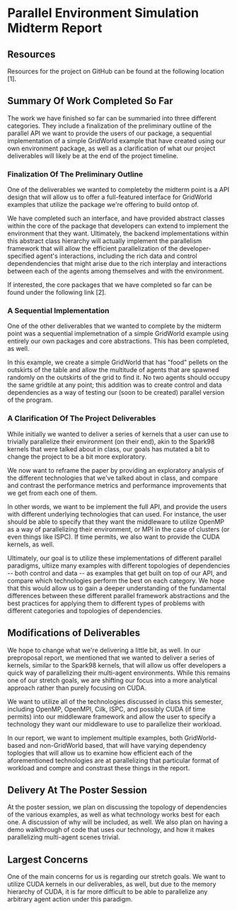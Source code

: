 # Parallel Environment Simulation Midterm Report

## Resources

Resources for the project on GitHub can be found at the following location [1].

## Summary Of Work Completed So Far

The work we have finished so far can be summaried into three different
categories. They include a finalization of the preliminary outline of the 
parallel API we want to provide the users of our package, a sequential 
implementation of a simple GridWorld example that have created using our own
environment package, as well as a clarification of what our project deliverables
will likely be at the end of the project timeline.

### Finalization Of The Preliminary Outline

One of the deliverables we wanted to completeby the midterm point is a 
API design that will allow us to offer a full-featured interface for 
GridWorld examples that utilize the package we're offering to build ontop of.

We have completed such an interface, and have provided abstract classes within
the core of the package that developers can extend to implement the environment
that they want. Ultimately, the backend implementations within this abstract
class hierarchy will actually implement the parallelism framework that will 
allow the efficient parallelization of the developer-specified agent's 
interactions, including the rich data and control dependendencies that might 
arise due to the rich interplay and interactions between each of the agents
among themselves and with the environment.

If interested, the core packages that we have completed so far can be found 
under the following link [2].

### A Sequential Implementation

One of the other deliverables that we wanted to complete by the midterm point
was a sequential implemetnation of a simple GridWorld example using entirely
our own packages and core abstractions. This has been completed, as well.

In this example, we create a simple GridWorld that has "food" pellets on the 
outskirts of the table and allow the multitude of agents that are spawned
randomly on the outskirts of the grid to find it. No two agents should
occupy the same gridtile at any point; this addition was to create control
and data dependencies as a way of testing our (soon to be created) parallel
version of the program.

### A Clarification Of The Project Deliverables

While initially we wanted to deliver a series of kernels that a user can use
to trivially parallelize their environment (on their end), akin to the
Spark98 kernels that were talked about in class, our goals has mutated a bit
to change the project to be a bit more exploratory.

We now want to reframe the paper by providing an exploratory analysis of the
different technologies that we've talked about in class, and compare and
contrast the performance metrics and performance improvements that we get from
each one of them.

In other words, we want to be implement the full API, and provide the users
with different underlying technologies that can used. For instance, the user
should be able to specify that they want the middleware to utilize OpenMP as a
way of parallelizing their environment, or MPI in the case of clusters (or even
things like ISPC). If time permits, we also want to provide the CUDA kernels, 
as well.

Ultimately, our goal is to utilize these implementations of different parallel
paradigms, ultiize many examples with different topologies of dependencies -- 
both control and data -- as examples that get built on top of our API, and 
compare which technologies perform the best on each category. We hope that this
would allow us to gain a deeper understanding of the fundamental differences
between these different parallel framework abstractions and the best practices
for applying them to different types of problems with different categories and
topologies of dependencies.


## Modifications of Deliverables

We hope to change what we're delivering a little bit, as well. In our 
preproposal report, we mentioned that we wanted to deliver a series of kernels,
similar to the Spark98 kernels, that will allow us offer developers a quick way
of parallelizing their multi-agent environments. While this remains one of our
stretch goals, we are shifting our focus into a more analytical approach rather
than purely focusing on CUDA. 

We want to utilize all of the technologies discussed in class this semester,
including OpenMP, OpenMPI, Cilk, ISPC, and possibly CUDA (if time permits) into
our middleware framework and allow the user to specify a technology they want
our middleware to use to parallelize their workload. 

In our report, we want to implement multiple examples, both GridWorld-based and
non-GridWorld based, that will have varying dependency toplogies that will allow
us to examine how efficient each of the aforementioned technologies are at 
parallelizing that particular format of workload and compre and constrast these
things in the report.

## Delivery At The Poster Session

At the poster session, we plan on discussing the topology of dependencies
of the various examples, as well as what technology works best for each one.
A discussion of why will be included, as well. We also plan on having a 
demo walkthrough of code that uses our technology, and how it makes parallelizing
multi-agent scenes trivial.

## Largest Concerns

One of the main concerns for us is regarding our stretch goals. We want to 
utilize CUDA kernels in our deliverables, as well, but due to the memory
hierarchy of CUDA, it is far more difficult to be able to parallelize any
arbitrary agent action under this paradigm.












